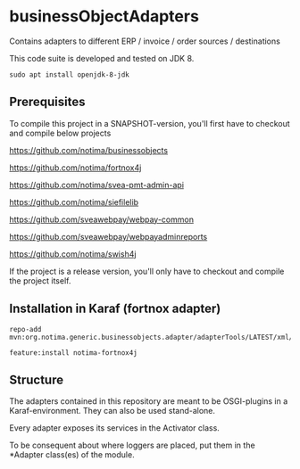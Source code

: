 # businessObjectAdapters
Contains adapters to different ERP / invoice / order sources / destinations

This code suite is developed and tested on JDK 8.

	sudo apt install openjdk-8-jdk

## Prerequisites

To compile this project in a SNAPSHOT-version, you'll first have to checkout and compile below projects

https://github.com/notima/businessobjects

https://github.com/notima/fortnox4j

https://github.com/notima/svea-pmt-admin-api

https://github.com/notima/siefilelib

https://github.com/sveawebpay/webpay-common

https://github.com/sveawebpay/webpayadminreports

https://github.com/notima/swish4j

If the project is a release version, you'll only have to checkout and compile the project itself.

## Installation in Karaf (fortnox adapter)

	repo-add mvn:org.notima.generic.businessobjects.adapter/adapterTools/LATEST/xml/features
	
	feature:install notima-fortnox4j
	
## Structure

The adapters contained in this repository are meant to be OSGI-plugins in a Karaf-environment. They can also be used stand-alone.

Every adapter exposes its services in the Activator class.

To be consequent about where loggers are placed, put them in the *Adapter class(es) of the module.
